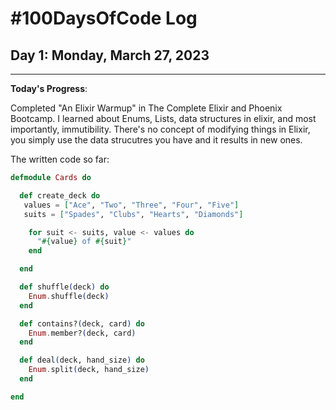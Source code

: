 # #100DaysOfCode Log

## Day 1: Monday, March 27, 2023

<hr>

**Today's Progress**:

Completed "An Elixir Warmup" in The Complete Elixir and Phoenix Bootcamp. I learned about Enums, Lists, data structures in elixir, and most importantly, immutibility. There's no concept of modifying things in Elixir, you simply use the data strucutres you have and it results in new ones.

The written code so far:

```elixir
defmodule Cards do

  def create_deck do
   values = ["Ace", "Two", "Three", "Four", "Five"]
   suits = ["Spades", "Clubs", "Hearts", "Diamonds"]

    for suit <- suits, value <- values do
      "#{value} of #{suit}"
    end

  end

  def shuffle(deck) do
    Enum.shuffle(deck)
  end

  def contains?(deck, card) do
    Enum.member?(deck, card)
  end

  def deal(deck, hand_size) do
    Enum.split(deck, hand_size)
  end

end


```
